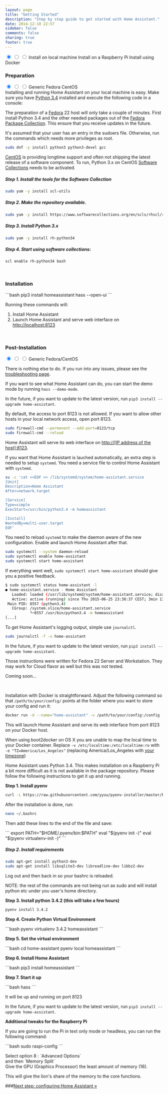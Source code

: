```yaml
---
layout: page
title: "Getting Started"
description: "Step by step guide to get started with Home Assistant."
date: 2014-12-18 22:57
sidebar: false
comments: false
sharing: true
footer: true
---
```


<div class='install-instructions-container'>
<input name='install-instructions' type='radio' id='normal-install' checked>
<input name='install-instructions' type='radio' id='raspberry-install'>
<input name='install-instructions' type='radio' id='docker-install'>
<label class='menu-selector normal' for='normal-install'>Install on local machine</label>
<label class='menu-selector raspberry' for='raspberry-install'>Install on a Raspberry Pi</label>
<label class='menu-selector docker' for='docker-install'>Install using Docker</label>
<div class='install-instructions normal'>

<h3>Preparation</h3>
<!-- ###### Preparation START ######################## -->
<div class='prep-instructions-container'>
<input name='prep-instructions' type='radio' id='generic-prep' checked>
<input name='prep-instructions' type='radio' id='fedora-prep'>
<input name='prep-instructions' type='radio' id='centos-prep'>
<label class='menu-selector generic' for='generic-prep'>Generic</label>
<label class='menu-selector fedora' for='fedora-prep'>Fedora</label>
<label class='menu-selector centos' for='centos-prep'>CentOS</label>

<!-- ###### Preparation instructions Generic ######################## -->
<div class='prep-instructions generic'>
Installing and running Home Assistant on your local machine is easy. Make sure you have <a href='https://www.python.org/downloads/'>Python 3.4</a> installed and execute the following code in a console:


</div>
<!-- ###### Preparation instructions Fedora ######################## -->
<div class='prep-instructions fedora'>
<p>The preparation of a <a href='https://fedoraproject.org'>Fedora</a> 22 host will only take a couple of minutes. First install Python 3.4 and the other needed packages out of the <a href='https://admin.fedoraproject.org/pkgdb'>Fedora Package Collection</a>. This ensure that you receive updates in the future.</p>

<p class='note'>
It's assumed that your user has an entry in the sudoers file. Otherwise, run the commands which needs more privileges as root.
</p>

```bash
sudo dnf -y install python3 python3-devel gcc
```

</div>
<!-- ##### Preparation instructions Centos ######################### -->
<div class='prep-instructions centos'>

<p><a href='https://www.centos.org/'>CentOS</a> is providing longtime support and often not shipping the latest release of a software component. To run, Python 3.x on CentOS <a href='https://www.softwarecollections.org/en/scls/rhscl/rh-python34/'>Software Collections</a> needs to be activated.</p>

<h5>Step 1. Install the tools for the Software Collection</h5>

```bash
sudo yum -y install scl-utils
```

<h5>Step 2. Make the repository available.</h5>

```bash
sudo yum -y install https://www.softwarecollections.org/en/scls/rhscl/rh-python34/epel-7-x86_64/download/rhscl-rh-python34-epel-7-x86_64.noarch.rpm
```

<h5>Step 3. Install Python 3.x</h5>

```bash
sudo yum -y install rh-python34
```

<h5>Step 4. Start using software collections:</h5>

```bash
scl enable rh-python34 bash
```

</div>

</div>

<br />
<!-- ###### Preparation END ######################## -->

<h3>Installation</h3>

<p>
```bash
pip3 install homeassistant
hass --open-ui
```
</p>
<p>Running these commands will:</p>
<ol>
<li>Install Home Assistant</li>
<li>Launch Home Assistant and serve web interface on <a href='http://localhost:8123'>http://localhost:8123</a></li>
</ol>
<br />

<!-- ###### Post-Installation START ######################## -->
<h3>Post-Installation</h3>

<div class='post-instructions-container'>
<input name='post-instructions' type='radio' id='generic-post' checked>
<input name='post-instructions' type='radio' id='fedora-post'>
<input name='post-instructions' type='radio' id='debian-post'>
<label class='menu-selector generic-post' for='generic-post'>Generic</label>
<label class='menu-selector fedora-post' for='fedora-post'>Fedora/CentOS</label>
<!-- <label class='menu-selector debian-post' for='debian-post'>Debian</label> -->

<!-- ###### Post-installation instructions Generic ######################## -->
<div class='post-instructions generic-post'>
<p>There is nothing else to do. If you run into any issues, please see the <a href='{{site_root}}/getting-started/troubleshooting.html'>troubleshooting page</a>.</p>

<p>If you want to see what Home Assistant can do, you can start the demo mode by running <code>hass --demo-mode</code>.</p>

<p>In the future, if you want to update to the latest version, run <code>pip3 install --upgrade home-assistant</code>.</p>

</div>
<!-- ###### Post-installation instructions Fedora/CentOS ######################## -->
<div class='post-instructions fedora-post'>
<p>By default, the access to port 8123 is not allowed. If you want to allow other hosts in your local network access, open port 8123.</p>

```bash
sudo firewall-cmd --permanent --add-port=8123/tcp
sudo firewall-cmd --reload
```
<p>Home Assistant will serve its web interface on <a href='http://[IP address of the host]:8123'>http://[IP address of the host]:8123</a>.</p>

<p>If you want that Home Assistant is lauched automatically, an extra step is needed to setup <code>systemd</code>. You need a service file to control Home Assistant with <code>systemd</code>. <!-- The <code>WorkingDirectory</code> and the <code>PYTHONPATH</code> must point to your clone git repository. --></p>

<!-- WorkingDirectory=/home/fab/home-assistant/
Environment="PYTHONPATH=/home/fab/home-assistant/" -->


```bash
su -c 'cat <<EOF >> /lib/systemd/system/home-assistant.service
[Unit]
Description=Home Assistant
After=network.target

[Service]
Type=simple
ExecStart=/usr/bin/python3.4 -m homeassistant

[Install]
WantedBy=multi-user.target
EOF'
```

<p>You need to reload <code>systemd</code> to make the daemon aware of the new configuration. Enable and launch Home Assistant after that.</p>

```bash
sudo systemctl --system daemon-reload
sudo systemctl enable home-assistant
sudo systemctl start home-assistant
```

<p>If everything went well, <code>sudo systemctl start home-assistant</code> should give you a positive feedback.</p>

```bash
$ sudo systemctl status home-assistant -l
● home-assistant.service - Home Assistant
   Loaded: loaded (/usr/lib/systemd/system/home-assistant.service; disabled; vendor preset: disabled)
   Active: active (running) since Thu 2015-06-25 23:38:37 CEST; 3min 13s ago
 Main PID: 8557 (python3.4)
   CGroup: /system.slice/home-assistant.service
           └─8557 /usr/bin/python3.4 -m homeassistant
[...]
```

<p>To get Home Assistant's logging output, simple use <code>journalctl</code>.</p>

```bash
sudo journalctl -f -u home-assistant
```

<p>In the future, if you want to update to the latest version, run <code>pip3 install --upgrade home-assistant</code>.</p>

<p class='note'>
Those instructions were written for Fedora 22 Server and Workstation. They may work for Cloud flavor as well but this was not tested.
</p>


</div>
<!-- ##### Post-installation instructions Debian ######################### -->
<div class='post-instructions debian-post'>

<p>Coming soon...</p>



</div>

</div>

<br />
<!-- ###### Post-installation END ######################## -->

</div>

<!-- ###### Docker START ######################## -->
<div class='install-instructions docker'>
<p>Installation with Docker is straightforward. Adjust the following command so that <code>/path/to/your/config/</code> points at the folder where you want to store your config and run it:</p>

```bash
docker run -d --name="home-assistant" -v /path/to/your/config:/config -v /etc/localtime:/etc/localtime:ro --net=host balloob/home-assistant
```

<p>This will launch Home Assistant and serve its web interface from port 8123 on your Docker host.</p>

<p class='note'>
When using boot2docker on OS X you are unable to map the local time to your Docker container. Replace <code>-v /etc/localtime:/etc/localtime:ro</code> with <code>-e "TZ=America/Los_Angeles"</code> (replacing America/Los_Angeles with <a href='http://en.wikipedia.org/wiki/List_of_tz_database_time_zones'>your timezone</a>)
</p>

</div>

<!-- ###### Paspberry Pi START ######################## -->
<div class='install-instructions raspberry'>

<p>Home Assistant uses Python 3.4. This makes installation on a Raspberry Pi a bit more difficult as it is not available in the package repository. Please follow the following instructions to get it up and running.</p>

<p><b>Step 1. Install pyenv</b></p>

```bash
curl -L https://raw.githubusercontent.com/yyuu/pyenv-installer/master/bin/pyenv-installer | bash
```

<p>After the installation is done, run:</p>

```bash
nano ~/.bashrc
```

<p>Then add these lines to the end of the file and save:</p>
```
export PATH="$HOME/.pyenv/bin:$PATH"
eval "$(pyenv init -)"
eval "$(pyenv virtualenv-init -)"
```

<h5>Step 2. Install requirements</h5>

```bash
sudo apt-get install python3-dev
sudo apt-get install libsqlite3-dev libreadline-dev libbz2-dev
```

<p>Log out and then back in so your bashrc is reloaded.</p>

<p class='note'>
NOTE: the rest of the commands are not being run as sudo and will install python etc under you user's home directory.
</p>

<p><b>Step 3. Install python 3.4.2 (this will take a few hours)</b></p>

```bash
pyenv install 3.4.2
```

<p><b>Step 4. Create Python Virtual Environment</b></p>
```bash
pyenv virtualenv 3.4.2 homeassistant
```

<p><b>Step 5. Set the virtual environment</b></p>
```bash
cd home-assistant
pyenv local homeassistant
```

<p><b>Step 6. Install Home Assistant</b></p>
```bash
pip3 install homeassistant
```

<p><b>Step 7. Start it up</b></p>
```bash
hass
```

<p>It will be up and running on port 8123</p>

<p>In the future, if you want to update to the latest version, run <code>pip3 install --upgrade home-assistant</code>.</p>

<p><b>Additional tweaks for the Raspberry Pi</b></p>
<p>If you are going to run the Pi in text only mode or headless, you can run the following command:</p>
```bash
sudo raspi-config
```

<p>Select option 8 : `Advanced Options` </br>
and then `Memory Split` </br>
Give the GPU (Graphics Processor) the least amount of memory (16). </br>

This will give the lion's share of the memory to the core functions.</p>

</div>

</div>

###[Next step: configuring Home Assistant &raquo;](/getting-started/configuration.html)

